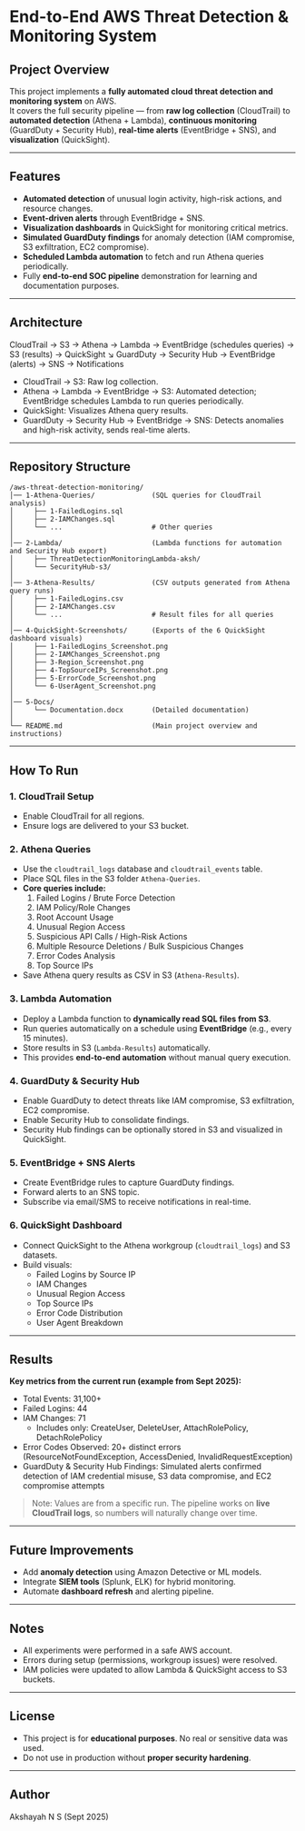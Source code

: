 # End-to-End AWS Threat Detection & Monitoring System

## Project Overview
This project implements a **fully automated cloud threat detection and monitoring system** on AWS.  
It covers the full security pipeline — from **raw log collection** (CloudTrail) to **automated detection** (Athena + Lambda), **continuous monitoring** (GuardDuty + Security Hub), **real-time alerts** (EventBridge + SNS), and **visualization** (QuickSight).

---

## Features
- **Automated detection** of unusual login activity, high-risk actions, and resource changes.  
- **Event-driven alerts** through EventBridge + SNS.  
- **Visualization dashboards** in QuickSight for monitoring critical metrics.  
- **Simulated GuardDuty findings** for anomaly detection (IAM compromise, S3 exfiltration, EC2 compromise).  
- **Scheduled Lambda automation** to fetch and run Athena queries periodically.  
- Fully **end-to-end SOC pipeline** demonstration for learning and documentation purposes.

---

## Architecture
CloudTrail → S3 → Athena → Lambda → EventBridge (schedules queries) → S3 (results) → QuickSight
          ↘ GuardDuty → Security Hub → EventBridge (alerts) → SNS → Notifications

 - CloudTrail → S3: Raw log collection.
 - Athena → Lambda → EventBridge → S3: Automated detection; EventBridge schedules Lambda to run queries periodically.
 - QuickSight: Visualizes Athena query results.
 - GuardDuty → Security Hub → EventBridge → SNS: Detects anomalies and high-risk activity, sends real-time alerts.

---

## Repository Structure

```text
/aws-threat-detection-monitoring/
│── 1-Athena-Queries/              (SQL queries for CloudTrail analysis)
│     ├── 1-FailedLogins.sql
│     ├── 2-IAMChanges.sql
│     └── ...                      # Other queries
│
│── 2-Lambda/                      (Lambda functions for automation and Security Hub export)
│     ├── ThreatDetectionMonitoringLambda-aksh/
│     └── SecurityHub-s3/
│
│── 3-Athena-Results/              (CSV outputs generated from Athena query runs)
│     ├── 1-FailedLogins.csv
│     ├── 2-IAMChanges.csv
│     └── ...                      # Result files for all queries
│
│── 4-QuickSight-Screenshots/      (Exports of the 6 QuickSight dashboard visuals)
│     ├── 1-FailedLogins_Screenshot.png
│     ├── 2-IAMChanges_Screenshot.png
│     ├── 3-Region_Screenshot.png
│     ├── 4-TopSourceIPs_Screenshot.png
│     ├── 5-ErrorCode_Screenshot.png
│     └── 6-UserAgent_Screenshot.png
│
│── 5-Docs/
│     └── Documentation.docx       (Detailed documentation)
│
└── README.md                      (Main project overview and instructions)
```

---

## How To Run

### 1. CloudTrail Setup
- Enable CloudTrail for all regions.
- Ensure logs are delivered to your S3 bucket.

### 2. Athena Queries
- Use the `cloudtrail_logs` database and `cloudtrail_events` table.
- Place SQL files in the S3 folder `Athena-Queries`.
- **Core queries include:**
  1. Failed Logins / Brute Force Detection
  2. IAM Policy/Role Changes
  3. Root Account Usage
  4. Unusual Region Access
  5. Suspicious API Calls / High-Risk Actions
  6. Multiple Resource Deletions / Bulk Suspicious Changes
  7. Error Codes Analysis
  8. Top Source IPs
- Save Athena query results as CSV in S3 (`Athena-Results`).

### 3. Lambda Automation
- Deploy a Lambda function to **dynamically read SQL files from S3**.
- Run queries automatically on a schedule using **EventBridge** (e.g., every 15 minutes).
- Store results in S3 (`Lambda-Results`) automatically.
- This provides **end-to-end automation** without manual query execution.

### 4. GuardDuty & Security Hub
- Enable GuardDuty to detect threats like IAM compromise, S3 exfiltration, EC2 compromise.
- Enable Security Hub to consolidate findings.
- Security Hub findings can be optionally stored in S3 and visualized in QuickSight.

### 5. EventBridge + SNS Alerts
- Create EventBridge rules to capture GuardDuty findings.
- Forward alerts to an SNS topic.
- Subscribe via email/SMS to receive notifications in real-time.

### 6. QuickSight Dashboard
- Connect QuickSight to the Athena workgroup (`cloudtrail_logs`) and S3 datasets.
- Build visuals:
  - Failed Logins by Source IP
  - IAM Changes
  - Unusual Region Access
  - Top Source IPs
  - Error Code Distribution
  - User Agent Breakdown

---

## Results
**Key metrics from the current run (example from Sept 2025):**  
- Total Events: 31,100+  
- Failed Logins: 44  
- IAM Changes: 71
    - Includes only: CreateUser, DeleteUser, AttachRolePolicy, DetachRolePolicy  
- Error Codes Observed: 20+ distinct errors (ResourceNotFoundException, AccessDenied, InvalidRequestException)  
- GuardDuty & Security Hub Findings: Simulated alerts confirmed detection of IAM credential misuse, S3 data compromise, and EC2 compromise attempts  

> Note: Values are from a specific run. The pipeline works on **live CloudTrail logs**, so numbers will naturally change over time.

---

## Future Improvements
- Add **anomaly detection** using Amazon Detective or ML models.
- Integrate **SIEM tools** (Splunk, ELK) for hybrid monitoring.
- Automate **dashboard refresh** and alerting pipeline.

---

## Notes
- All experiments were performed in a safe AWS account.  
- Errors during setup (permissions, workgroup issues) were resolved.  
- IAM policies were updated to allow Lambda & QuickSight access to S3 buckets.  

---

## License
- This project is for **educational purposes**. No real or sensitive data was used.  
- Do not use in production without **proper security hardening**.

---

## Author
Akshayah N S (Sept 2025)


